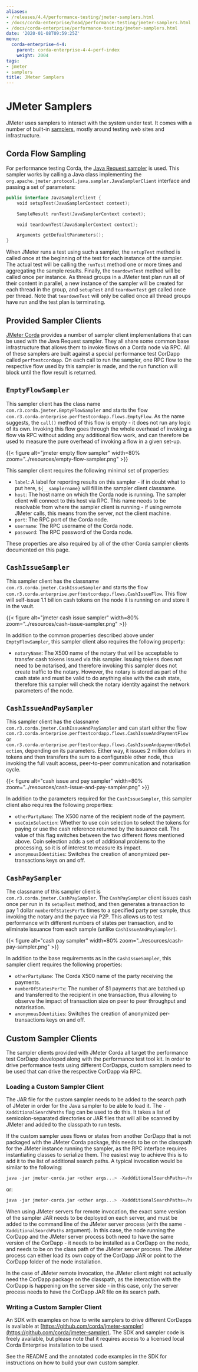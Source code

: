 ```yaml
---
aliases:
- /releases/4.4/performance-testing/jmeter-samplers.html
- /docs/corda-enterprise/head/performance-testing/jmeter-samplers.html
- /docs/corda-enterprise/performance-testing/jmeter-samplers.html
date: '2020-01-08T09:59:25Z'
menu:
  corda-enterprise-4-4:
    parent: corda-enterprise-4-4-perf-index
    weight: 2004
tags:
- jmeter
- samplers
title: JMeter Samplers
---
```



# JMeter Samplers

JMeter uses samplers to interact with the system under test. It comes with a number of built-in
[samplers](https://jmeter.apache.org/usermanual/component_reference.html#samplers), mostly
around testing web sites and infrastructure.


## Corda Flow Sampling

For performance testing Corda, the [Java Request sampler](https://jmeter.apache.org/usermanual/component_reference.html#Java_Request) is used. This sampler works by calling
a Java class implementing the `org.apache.jmeter.protocol.java.sampler.JavaSamplerClient` interface and passing
a set of parameters:

```kotlin
public interface JavaSamplerClient {
    void setupTest(JavaSamplerContext context);

    SampleResult runTest(JavaSamplerContext context);

    void teardownTest(JavaSamplerContext context);

    Arguments getDefaultParameters();
}
```

When JMeter runs a test using such a sampler, the `setupTest` method is called once at the beginning of the test for each instance of the sampler. The actual test will be calling the `runTest` method one or more times and aggregating the sample results. Finally, the `teardownTest` method will be called once per instance. As thread groups in a JMeter test plan run all of their content in parallel, a new instance of the sampler will be created for each thread in the group, and `setupTest` and `teardownTest` get called once per thread. Note that `teardownTest` will only be called once all thread groups have run and the test plan is terminating.


## Provided Sampler Clients

[JMeter Corda](running-jmeter-corda.md) provides a number of sampler client implementations that can be used with the Java Request sampler. They all share some common base infrastructure that allows them to invoke flows on a Corda node via RPC. All of these samplers are built against a special performance test CorDapp called `perftestcordapp`. On each call to run the sampler, one RPC flow to the respective flow used by this sampler is made, and the run function will block until the flow result is returned.



## `EmptyFlowSampler`
This sampler client has the class name `com.r3.corda.jmeter.EmptyFlowSampler` and starts the flow `com.r3.corda.enterprise.perftestcordapp.flows.EmptyFlow`. As the name suggests, the `call()` method of this flow is empty - it does not run any logic of its own. Invoking this flow goes through the whole overhead of invoking a flow via RPC without adding any additional flow work, and can therefore be used to measure the pure overhead of invoking a flow in a given set-up.

{{< figure alt="jmeter empty flow sampler" width=80% zoom="../resources/empty-flow-sampler.png" >}}

This sampler client requires the following minimal set of properties:
 * `label`: A label for reporting results on this sampler - if in doubt what to put here, `${__samplername}` will fill in the sampler client classname.
* `host`: The host name on which the Corda node is running. The sampler client will connect to this host via RPC. This name needs to be resolvable from where the sampler client is running - if using remote JMeter calls, this means from the server, not the client machine.
* `port`: The RPC port of the Corda node.
* `username`: The RPC username of the Corda node.
* `password`: The RPC password of the Corda node.

These properties are also required by all of the other Corda sampler clients documented on this page.

## `CashIssueSampler`
This sampler client has the classname `com.r3.corda.jmeter.CashIssueSampler` and starts the flow
`com.r3.corda.enterprise.perftestcordapp.flows.CashIssueFlow`. This flow will self-issue 1.1 billion cash tokens on the node it is running on and store it in the vault.


{{< figure alt="jmeter cash issue sampler" width=80% zoom="../resources/cash-issue-sampler.png" >}}

In addition to the common properties described above under `EmptyFlowSampler`, this sampler client also requires the following property:
* `notaryName`: The X500 name of the notary that will be acceptable to transfer cash tokens issued via this sampler. Issuing tokens does not need to be notarised, and therefore invoking this sampler does not create traffic to the notary. However, the notary is stored as part of the cash state and must be valid to do anything else with the cash state, therefore this sampler will check the notary identity against the network parameters of the node.

## `CashIssueAndPaySampler`
This sampler client has the classname `com.r3.corda.jmeter.CashIssueAndPaySampler` and can start either the flow `com.r3.corda.enterprise.perftestcordapp.flows.CashIssueAndPaymentFlow` or
`com.r3.corda.enterprise.perftestcordapp.flows.CashIssueAndpaymentNoSelection`, depending on its parameters. Either way, it issues 2 million dollars in tokens and then transfers the sum to a configurable other node, thus invoking the full vault access, peer-to-peer communication and notarisation cycle.

{{< figure alt="cash issue and pay sampler" width=80% zoom="../resources/cash-issue-and-pay-sampler.png" >}}


In addition to the parameters required for the `CashIssueSampler`, this sampler client also requires the following properties:
* `otherPartyName`: The X500 name of the recipient node of the payment.
* `useCoinSelection`: Whether to use coin selection to select the tokens for paying or use the cash reference returned by the issuance call. The value of this flag switches between the two different flows mentioned above. Coin selection adds a set of additional problems to the processing, so it is of interest to measure its impact.
* `anonymousIdentities`: Switches the creation of anonymized per-transactions keys on and off.

## `CashPaySampler`
The classname of this sampler client is `com.r3.corda.jmeter.CashPaySampler`. The `CashPaySampler` client issues cash once per run in its `setupTest` method, and then generates a transaction to pay 1 dollar `numberOfStatesPerTx` times to a specified party per sample, thus invoking the notary and the payee via P2P. This allows us to test performance with different numbers of states per transaction, and to eliminate issuance from each sample (unlike `CashIssueAndPaySampler`).

{{< figure alt="cash pay sampler" width=80% zoom="../resources/cash-pay-sampler.png" >}}

In addition to the base requirements as in the `CashIssueSampler`, this sampler client requires the following properties:
* `otherPartyName`: The Corda X500 name of the party receiving the payments.
* `numberOfStatesPerTx`: The number of $1 payments that are batched up and transferred to the recipient in one transaction, thus allowing to observe the impact of transaction size on peer to peer throughput and notarisation.
* `anonymousIdentities`: Switches the creation of anonymized per-transactions keys on and off.

## Custom Sampler Clients

The sampler clients provided with JMeter Corda all target the performance test CorDapp developed along with the performance test tool kit. In order to drive performance tests using different CorDapps, custom samplers need to be used that can drive the respective CorDapp via RPC.

### Loading a Custom Sampler Client

The JAR file for the custom sampler needs to be added to the search path of JMeter in order for the Java sampler to be able to load it. The `-XadditionalSearchPaths` flag can be used to do this. It takes a list of semicolon-separated directories or JAR files that will all be scanned by JMeter and added to the classpath to run tests.

If the custom sampler uses flows or states from another CorDapp that is not packaged with the JMeter Corda package, this needs to be on the classpath for the JMeter instance running the sampler, as the RPC interface
requires instantiating classes to serialize them. The easiest way to achieve this is to add it to the list of additional search paths. A typical invocation would be similar to the following:

```kotlin
java -jar jmeter-corda.jar <other args...> -XaddditionalSearchPaths=/home/<user>/mySampler.jar;/home/<user>/myCorDapp.jar
```
or:

```kotlin
java -jar jmeter-corda.jar <other args...> -XaddditionalSearchPaths=/home/<user>/mySampler.jar;<node installation dir>/cordapps/myCordapp.jar
```

When using JMeter servers for remote invocation, the exact same version of the sampler JAR needs to be deployed on each
server, and must be added to the command line of the JMeter server process (with the same `-XadditionalSearchPaths` argument).
In this case, the node running the CorDapp and the JMeter server process both need to have the same version of the CorDapp - it needs to be installed as a CorDapp on the node, and needs to be on the class path of the JMeter server process. The JMeter process can either load its own copy of the CorDapp JAR or point to the CorDapp folder of the node installation.

In the case of JMeter remote invocation, the JMeter client might not actually need the CorDapp package on the classpath,
as the interaction with the CorDapp is happening on the server side - in this case, only the server process needs to have the CorDapp JAR
file on its search path.


### Writing a Custom Sampler Client

An SDK with examples on how to write samplers to drive different CorDapps is available at [https://github.com/corda/jmeter-sampler](https://github.com/corda/jmeter-sampler). The SDK and sampler code is freely available, but please note that it requires access to a licensed local Corda Enterprise installation to be used.

See the README and the annotated code examples in the SDK for instructions on how to build your own custom sampler.
